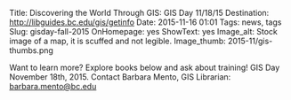 Title: Discovering the World Through GIS: GIS Day 11/18/15
Destination: http://libguides.bc.edu/gis/getinfo
Date: 2015-11-16 01:01 
Tags: news, tags 
Slug: gisday-fall-2015
OnHomepage: yes
ShowText: yes
Image_alt: Stock image of a map, it is scuffed and not legible. 
Image_thumb: 2015-11/gis-thumbs.png

Want to learn more? Explore books below and ask about training! GIS Day November 18th, 2015. Contact Barbara Mento, GIS Librarian: barbara.mento@bc.edu 
